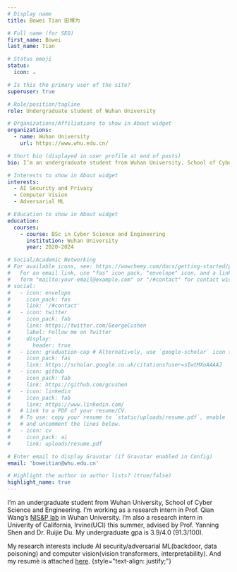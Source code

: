 ```yaml
---
# Display name
title: Bowei Tian 田博为

# Full name (for SEO)
first_name: Bowei
last_name: Tian

# Status emoji
status:
  icon: ☕️

# Is this the primary user of the site?
superuser: true

# Role/position/tagline
role: Undergraduate student of Wuhan University

# Organizations/Affiliations to show in About widget
organizations:
  - name: Wuhan University
    url: https://www.whu.edu.cn/

# Short bio (displayed in user profile at end of posts)
bio: I’m an undergraduate student from Wuhan University, School of Cyber Science and Engineering. I’m working as a research intern in Prof. Qian Wang’s NIS&P Lab in Wuhan University. I’m also a research intern in Univerity of California, Irvine(UCI) this summer, advised by Prof. Yanning Shen and Dr. Ruijie Du. My undergraduate gpa is 3.9/4.0 (91.3/100). My research interests include AI security/adversarial ML(backdoor, data poisoning) and computer vision(vision transformers, interpretability).

# Interests to show in About widget
interests:
  - AI Security and Privacy
  - Computer Vision
  - Adversarial ML

# Education to show in About widget
education:
  courses:
    - course: BSc in Cyber Science and Engineering
      institution: Wuhan University
      year: 2020-2024

# Social/Academic Networking
# For available icons, see: https://wowchemy.com/docs/getting-started/page-builder/#icons
#   For an email link, use "fas" icon pack, "envelope" icon, and a link in the
#   form "mailto:your-email@example.com" or "/#contact" for contact widget.
# social:
#   - icon: envelope
#     icon_pack: fas
#     link: '/#contact'
#   - icon: twitter
#     icon_pack: fab
#     link: https://twitter.com/GeorgeCushen
#     label: Follow me on Twitter
#     display:
#       header: true
#   - icon: graduation-cap # Alternatively, use `google-scholar` icon from `ai` icon pack
#     icon_pack: fas
#     link: https://scholar.google.co.uk/citations?user=sIwtMXoAAAAJ
#   - icon: github
#     icon_pack: fab
#     link: https://github.com/gcushen
#   - icon: linkedin
#     icon_pack: fab
#     link: https://www.linkedin.com/
#   # Link to a PDF of your resume/CV.
#   # To use: copy your resume to `static/uploads/resume.pdf`, enable `ai` icons in `params.yaml`,
#   # and uncomment the lines below.
#   - icon: cv
#     icon_pack: ai
#     link: uploads/resume.pdf

# Enter email to display Gravatar (if Gravatar enabled in Config)
email: 'boweitian@whu.edu.cn'

# Highlight the author in author lists? (true/false)
highlight_name: true
---
```


I’m an undergraduate student from Wuhan University, School of Cyber Science and Engineering. I’m working as a research intern in Prof. Qian Wang’s [NIS&P lab](http://nisplab.whu.edu.cn/) in Wuhan University. I’m also a research intern in Univerity of California, Irvine(UCI) this summer, advised by Prof. Yanning Shen and Dr. Ruijie Du. My undergraduate gpa is 3.9/4.0 (91.3/100). 

My research interests include AI security/adversarial ML(backdoor, data poisoning) and computer vision(vision transformers, interpretability). And my resumè is attached [here](uploads/resume.pdf).
{style="text-align: justify;"}
